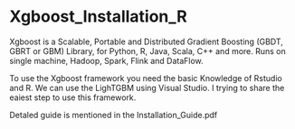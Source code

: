 # Xgboost_Installation_R

Xgboost is a Scalable, Portable and Distributed Gradient Boosting (GBDT, GBRT or GBM) Library, for Python, R, Java, Scala, C++ and more. Runs on single machine, Hadoop, Spark, Flink and DataFlow.

To use the Xgboost framework you need the basic Knowledge of Rstudio and R. We can use the LighTGBM using Visual Studio. I trying to share the eaiest step to use this framework.

Detaled guide is mentioned in the Installation_Guide.pdf
